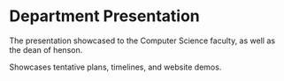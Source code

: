 # Department Presentation

The presentation showcased to the Computer Science faculty, as well as the dean of henson.

Showcases tentative plans, timelines, and website demos.
